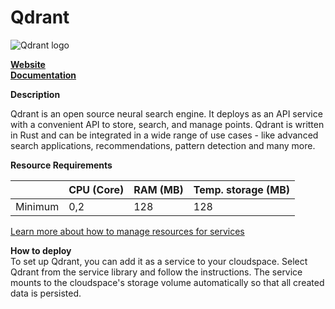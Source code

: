 ﻿# Qdrant

![Qdrant logo](https://api.mogenius.com/file/id/6e4ee805-db28-4881-b380-2ffeaa0e556c)

**[Website](https://qdrant.tech/)**  
**[Documentation](https://qdrant.tech/documentation/)**  

**Description**

Qdrant is an open source neural search engine. It deploys as an API service with a convenient API to store, search, and manage points. Qdrant is written in Rust and can be integrated in a wide range of use cases - like advanced search applications, recommendations, pattern detection and many more.

**Resource Requirements**

||CPU (Core)|RAM (MB)  |Temp. storage (MB)|
|--|--|--|--|
| Minimum | 0,2 | 128 | 128 |

[Learn more about how to manage resources for services](./../../cloud-management/resource-management.md)

**How to deploy**  
To set up Qdrant, you can add it as a service to your cloudspace. Select Qdrant from the service library and follow the instructions. The service mounts to the cloudspace's storage volume automatically so that all created data is persisted.
